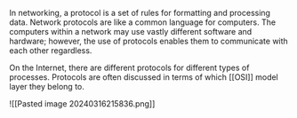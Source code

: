 In networking, a protocol is a set of rules for formatting and processing data. Network protocols are like a common language for computers. The computers within a network may use vastly different software and hardware; however, the use of protocols enables them to communicate with each other regardless.

On the Internet, there are different protocols for different types of processes. Protocols are often discussed in terms of which [[OSI]] model layer they belong to.

![[Pasted image 20240316215836.png]]

